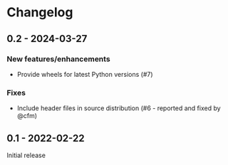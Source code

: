 # Changelog

## 0.2 - 2024-03-27

### New features/enhancements

- Provide wheels for latest Python versions (#7)

### Fixes

- Include header files in source distribution (#6 - reported and fixed by @cfm)

## 0.1 - 2022-02-22

Initial release

